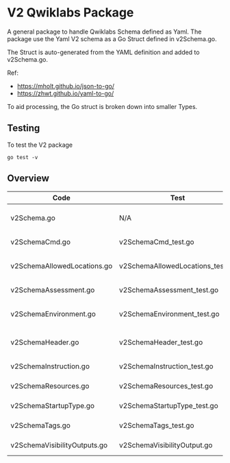 # V2 Qwiklabs Package

A general package to handle Qwiklabs Schema defined as Yaml.
The package use the Yaml V2 schema as a Go Struct defined in v2Schema.go.

The Struct is auto-generated from the YAML definition and added to v2Schema.go.

Ref:

* https://mholt.github.io/json-to-go/
* https://zhwt.github.io/yaml-to-go/


To aid processing, the Go struct is broken down into smaller Types.

## Testing

To test the V2 package

```
go test -v
```


## Overview

| Code | Test | Description |
|------|------|-------------|
| v2Schema.go | N/A | Autogenerated Struct of V2 Yaml |
| v2SchemaCmd.go | v2SchemaCmd_test.go | Cmd processing |
| v2SchemaAllowedLocations.go | v2SchemaAllowedLocations_test.go | Allowed Location processing |
| v2SchemaAssessment.go | v2SchemaAssessment_test.go | Assessment processing |
| v2SchemaEnvironment.go | v2SchemaEnvironment_test.go | Environment struct processing |
| v2SchemaHeader.go | v2SchemaHeader_test.go | Header section processing |
| v2SchemaInstruction.go | v2SchemaInstruction_test.go | Instruction processing |
| v2SchemaResources.go | v2SchemaResources_test.go | Resources processing |
| v2SchemaStartupType.go | v2SchemaStartupType_test.go | StartupType processing |
| v2SchemaTags.go | v2SchemaTags_test.go | Tags processing |
| v2SchemaVisibilityOutputs.go | v2SchemaVisibilityOutput.go | Student output processing | 
